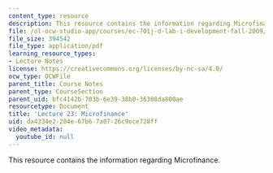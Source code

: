 ```yaml
---
content_type: resource
description: This resource contains the information regarding Microfinance.
file: /ol-ocw-studio-app/courses/ec-701j-d-lab-i-development-fall-2009/da4334e2204e67b67a0726c9ece728ff_MITEC_701JF09_lec23_nb.pdf
file_size: 394542
file_type: application/pdf
learning_resource_types:
- Lecture Notes
license: https://creativecommons.org/licenses/by-nc-sa/4.0/
ocw_type: OCWFile
parent_title: Course Notes
parent_type: CourseSection
parent_uid: bfc4142b-703b-6e39-38b0-36308da800ae
resourcetype: Document
title: 'Lecture 23: Microfinance'
uid: da4334e2-204e-67b6-7a07-26c9ece728ff
video_metadata:
  youtube_id: null
---
```

This resource contains the information regarding Microfinance.